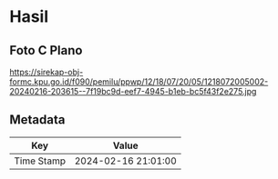 # Hasil

## Foto C Plano

https://sirekap-obj-formc.kpu.go.id/f090/pemilu/ppwp/12/18/07/20/05/1218072005002-20240216-203615--7f19bc9d-eef7-4945-b1eb-bc5f43f2e275.jpg


## Metadata

| Key        | Value               |
| ---------- | ------------------- |
| Time Stamp | 2024-02-16 21:01:00 |



